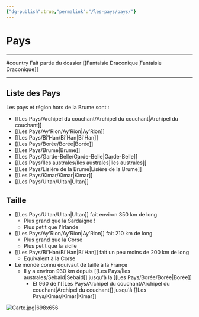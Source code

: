 ```yaml
---
{"dg-publish":true,"permalink":"/les-pays/pays/"}
---
```


# Pays
---
#country 
Fait partie du dossier [[Fantaisie Draconique\|Fantaisie Draconique]]

-------
## Liste des Pays
Les pays et région hors de la Brume sont :
- [[Les Pays/Archipel du couchant/Archipel du couchant\|Archipel du couchant]]
- [[Les Pays/Ay'Rion/Ay’Rion\|Ay’Rion]]
- [[Les Pays/Bi'Han/Bi'Han\|Bi'Han]]
- [[Les Pays/Borée/Borée\|Borée]]
- [[Les Pays/Brume\|Brume]]
- [[Les Pays/Garde-Belle/Garde-Belle\|Garde-Belle]]
- [[Les Pays/Îles australes/Îles australes\|Îles australes]]
- [[Les Pays/Lisière de la Brume\|Lisière de la Brume]]
- [[Les Pays/Kimar/Kimar\|Kimar]]
- [[Les Pays/Ultan/Ultan\|Ultan]]
## Taille
- [[Les Pays/Ultan/Ultan\|Ultan]] fait environ 350 km de long
	- Plus grand que la Sardaigne !
	- Plus petit que l'Irlande
- [[Les Pays/Ay'Rion/Ay’Rion\|Ay’Rion]] fait 210 km de long
	- Plus grand que la Corse
	- Plus petit que la sicile
- [[Les Pays/Bi'Han/Bi'Han\|Bi'Han]] fait un peu moins de 200 km de long
	- Equivalent à la Corse
- Le monde connu équivaut de taille à la France
	- Il y a environ 930 km depuis [[Les Pays/Îles australes/Sebaid\|Sebaid]] jusqu'à la [[Les Pays/Borée/Borée\|Borée]]
		- Et 960 de l'[[Les Pays/Archipel du couchant/Archipel du couchant\|Archipel du couchant]] jusqu'à [[Les Pays/Kimar/Kimar\|Kimar]]

![Carte.jpg|698x656](/img/user/_Images/_Pays/Carte.jpg)